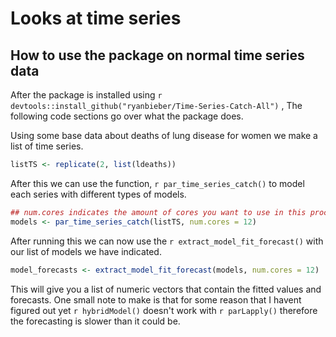 # Looks at time series


## How to use the package on normal time series data

After the package is installed using ```r devtools::install_github("ryanbieber/Time-Series-Catch-All")``` , The following code sections go over what the package does.

Using some base data about deaths of lung disease for women we make a list of time series.

``` r
listTS <- replicate(2, list(ldeaths))
```

After this we can use the function, ```r par_time_series_catch()``` to model each series with different types of models.

```r
## num.cores indicates the amount of cores you want to use in this process
models <- par_time_series_catch(listTS, num.cores = 12)
```

After running this we can now use the ```r extract_model_fit_forecast()``` with our list of models we have indicated.

```r
model_forecasts <- extract_model_fit_forecast(models, num.cores = 12)
```

This will give you a list of numeric vectors that contain the fitted values and forecasts. One small note to make is that for some reason that I havent figured out yet ```r hybridModel()``` doesn't work with ```r parLapply()``` therefore the forecasting is slower than it could be.
